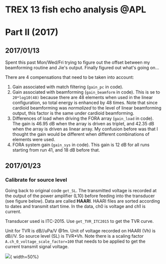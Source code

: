 # TREX 13 fish echo analysis @APL
# Part II (2017)

## 2017/01/13
Spent this past Mon/Wed/Fri trying to figure out the offset between my beamforming routine and Jie's output. Finally figured out what's going on...

There are 4 compensations that need to be taken into account:

1. Gain associated with match filtering (`gain_pc` in code).
2. Gain associated with beamforming (`gain_beamform` in code). This is se to `20*log10(48)` because there are 48 elements when used in the linear configuration, so total energy is enhanced by 48 times. Note that since cardioid beamforming was _normalized_ to the level of linear beamforming output, this factor is the same under cardioid beamforming.
3. Differences of load when driving the FORA array (`gain_load` in code). The gain is 46.95 dB when the array is driven as triplet, and 42.35 dB when the array is driven as linear array. My confusion before was that I thought the gain would be different when different combinations of elements were used.
4. FORA system gain (`gain_sys` in code). This gain is 12 dB for all runs starting from run 41, and 18 dB before that.


## 2017/01/23
### Calibrate for source level
Going back to original code `get_SL`. The transmitted voltage is recorded at the output of the power amplifier (L10) before feeding into the transducer (see figure below). Data are called **HAARI**. HAARI files are sorted according to dates and transmit start time. In the data, ch0 is voltage and ch1 is current.

Transducer used is ITC-2015. Use `get_TVR_ITC2015` to get the TVR curve.

Unit for TVR is dB//uPa/V @1m. Unit of voltage recorded on HAARI (Vh) is dB//V. So source level (SL) is TVR*Vh. Note there is a scaling factor `A.ch_0_voltage_scale_factor=100` that needs to be applied to get the current transmit signal voltage.

![](../Documents/Jie_cal_notes.png){ width=50%}
